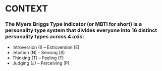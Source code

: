 # CONTEXT 
### The Myers Briggs Type Indicator (or MBTI for short) is a personality type system that divides everyone into 16 distinct personality types across 4 axis:
- Introversion (I) – Extroversion (E)
- Intuition (N) – Sensing (S)
- Thinking (T) – Feeling (F)
- Judging (J) – Perceiving (P)
